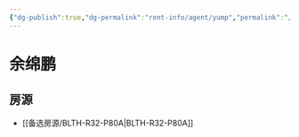 ```yaml
---
{"dg-publish":true,"dg-permalink":"rent-info/agent/yump","permalink":"/rent-info/agent/yump/"}
---
```



# 余绵鹏

## 房源

- [[备选房源/BLTH-R32-P80A\|BLTH-R32-P80A]]

